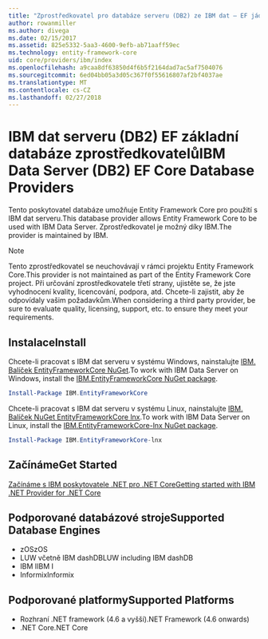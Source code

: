 ```yaml
---
title: "Zprostředkovatel pro databáze serveru (DB2) ze IBM dat – EF jádra"
author: rowanmiller
ms.author: divega
ms.date: 02/15/2017
ms.assetid: 825e5332-5aa3-4600-9efb-ab71aaff59ec
ms.technology: entity-framework-core
uid: core/providers/ibm/index
ms.openlocfilehash: a9caa8df63850d4f6b5f2164dad7ac5af7504076
ms.sourcegitcommit: 6ed04bb05a3d05c367f0f55616807af2bf4037ae
ms.translationtype: MT
ms.contentlocale: cs-CZ
ms.lasthandoff: 02/27/2018
---
```

# <a name="ibm-data-server-db2-ef-core-database-providers"></a><span data-ttu-id="55c63-102">IBM dat serveru (DB2) EF základní databáze zprostředkovatelů</span><span class="sxs-lookup"><span data-stu-id="55c63-102">IBM Data Server (DB2) EF Core Database Providers</span></span>

<span data-ttu-id="55c63-103">Tento poskytovatel databáze umožňuje Entity Framework Core pro použití s IBM dat serveru.</span><span class="sxs-lookup"><span data-stu-id="55c63-103">This database provider allows Entity Framework Core to be used with IBM Data Server.</span></span> <span data-ttu-id="55c63-104">Zprostředkovatel je možný díky IBM.</span><span class="sxs-lookup"><span data-stu-id="55c63-104">The provider is maintained by IBM.</span></span>

> [!NOTE]  
> <span data-ttu-id="55c63-105">Tento zprostředkovatel se neuchovávají v rámci projektu Entity Framework Core.</span><span class="sxs-lookup"><span data-stu-id="55c63-105">This provider is not maintained as part of the Entity Framework Core project.</span></span> <span data-ttu-id="55c63-106">Při určování zprostředkovatele třetí strany, ujistěte se, že jste vyhodnocení kvality, licencování, podpora, atd. Chcete-li zajistit, aby že odpovídaly vašim požadavkům.</span><span class="sxs-lookup"><span data-stu-id="55c63-106">When considering a third party provider, be sure to evaluate quality, licensing, support, etc. to ensure they meet your requirements.</span></span>

## <a name="install"></a><span data-ttu-id="55c63-107">Instalace</span><span class="sxs-lookup"><span data-stu-id="55c63-107">Install</span></span>

<span data-ttu-id="55c63-108">Chcete-li pracovat s IBM dat serveru v systému Windows, nainstalujte [IBM. Balíček EntityFrameworkCore NuGet](https://www.nuget.org/packages/IBM.EntityFrameworkCore).</span><span class="sxs-lookup"><span data-stu-id="55c63-108">To work with IBM Data Server on Windows, install the [IBM.EntityFrameworkCore NuGet package](https://www.nuget.org/packages/IBM.EntityFrameworkCore).</span></span>

``` powershell
Install-Package IBM.EntityFrameworkCore
```

<span data-ttu-id="55c63-109">Chcete-li pracovat s IBM dat serveru v systému Linux, nainstalujte [IBM. Balíček NuGet EntityFrameworkCore lnx](https://www.nuget.org/packages/IBM.EntityFrameworkCore-lnx).</span><span class="sxs-lookup"><span data-stu-id="55c63-109">To work with IBM Data Server on Linux, install the [IBM.EntityFrameworkCore-lnx NuGet package](https://www.nuget.org/packages/IBM.EntityFrameworkCore-lnx).</span></span>

``` powershell
Install-Package IBM.EntityFrameworkCore-lnx
```

## <a name="get-started"></a><span data-ttu-id="55c63-110">Začínáme</span><span class="sxs-lookup"><span data-stu-id="55c63-110">Get Started</span></span>

[<span data-ttu-id="55c63-111">Začínáme s IBM poskytovatele .NET pro .NET Core</span><span class="sxs-lookup"><span data-stu-id="55c63-111">Getting started with IBM .NET Provider for .NET Core</span></span>](https://www.ibm.com/developerworks/community/blogs/96960515-2ea1-4391-8170-b0515d08e4da/entry/DB2DotnetCore?lang=en)

## <a name="supported-database-engines"></a><span data-ttu-id="55c63-112">Podporované databázové stroje</span><span class="sxs-lookup"><span data-stu-id="55c63-112">Supported Database Engines</span></span>

* <span data-ttu-id="55c63-113">zOS</span><span class="sxs-lookup"><span data-stu-id="55c63-113">zOS</span></span>
* <span data-ttu-id="55c63-114">LUW včetně IBM dashDB</span><span class="sxs-lookup"><span data-stu-id="55c63-114">LUW including IBM dashDB</span></span>
* <span data-ttu-id="55c63-115">IBM I</span><span class="sxs-lookup"><span data-stu-id="55c63-115">IBM I</span></span>
* <span data-ttu-id="55c63-116">Informix</span><span class="sxs-lookup"><span data-stu-id="55c63-116">Informix</span></span>

## <a name="supported-platforms"></a><span data-ttu-id="55c63-117">Podporované platformy</span><span class="sxs-lookup"><span data-stu-id="55c63-117">Supported Platforms</span></span>

* <span data-ttu-id="55c63-118">Rozhraní .NET framework (4.6 a vyšší)</span><span class="sxs-lookup"><span data-stu-id="55c63-118">.NET Framework (4.6 onwards)</span></span>
* <span data-ttu-id="55c63-119">.NET Core</span><span class="sxs-lookup"><span data-stu-id="55c63-119">.NET Core</span></span>
